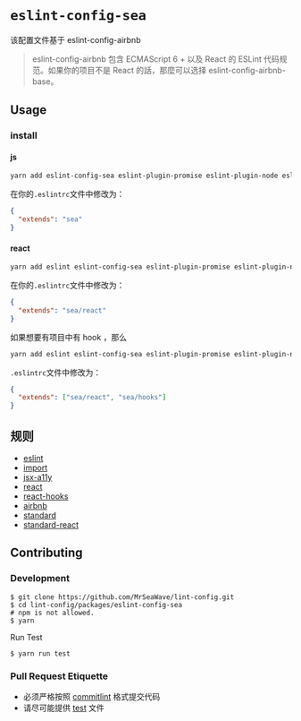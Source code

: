 # `eslint-config-sea`

该配置文件基于 eslint-config-airbnb

> eslint-config-airbnb 包含 ECMAScript 6 + 以及 React 的 ESLint 代码规范。如果你的项目不是 React 的話，那麼可以选择 eslint-config-airbnb-base。

## Usage

### install

#### js

```bash
yarn add eslint-config-sea eslint-plugin-promise eslint-plugin-node eslint-plugin-import -D
```

在你的`.eslintrc`文件中修改为：

```json
{
  "extends": "sea"
}
```

#### react

```bash
yarn add eslint eslint-config-sea eslint-plugin-promise eslint-plugin-node eslint-plugin-import eslint-plugin-jsx-a11y eslint-plugin-react -D
```

在你的`.eslintrc`文件中修改为：

```json
{
  "extends": "sea/react"
}
```

如果想要有项目中有 hook ，那么

```bash
yarn add eslint eslint-config-sea eslint-plugin-promise eslint-plugin-node eslint-plugin-import eslint-plugin-jsx-a11y eslint-plugin-react eslint-plugin-react-hooks -D
```

`.eslintrc`文件中修改为：

```json
{
  "extends": ["sea/react", "sea/hooks"]
}
```

## 规则

- [eslint](https://github.com/eslint/eslint/tree/main/docs/rules)
- [import](https://github.com/benmosher/eslint-plugin-import/tree/main/docs/rules)
- [jsx-a11y](https://github.com/evcohen/eslint-plugin-jsx-a11y/tree/master/docs/rules)
- [react](https://github.com/yannickcr/eslint-plugin-react/tree/master/docs/rules)
- [react-hooks](https://reactjs.org/docs/hooks-rules.html)
- [airbnb](https://github.com/airbnb/javascript)
- [standard](https://github.com/standard/eslint-config-standard)
- [standard-react](https://github.com/standard/eslint-config-standard-react)

## Contributing

### Development

```shell
$ git clone https://github.com/MrSeaWave/lint-config.git
$ cd lint-config/packages/eslint-config-sea
# npm is not allowed.
$ yarn
```

Run Test

```shell
$ yarn run test
```

### Pull Request Etiquette

- 必须严格按照 [commitlint](https://github.com/conventional-changelog/commitlint#what-is-commitlint) 格式提交代码
- 请尽可能提供 [test](./__tests__) 文件
